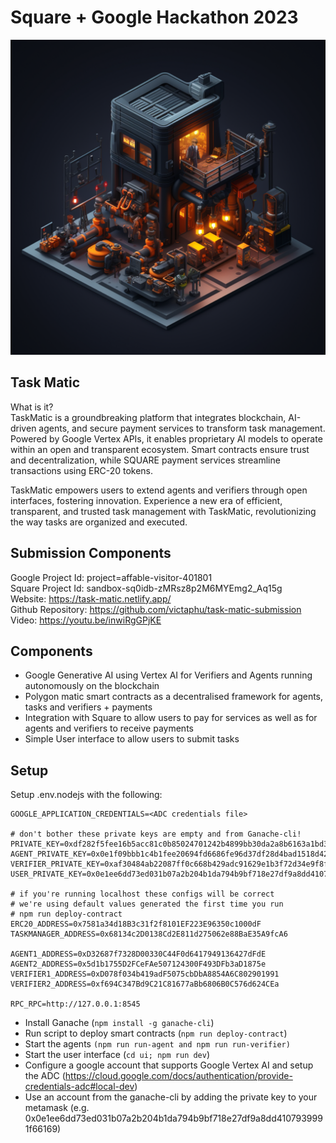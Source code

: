 # Square + Google Hackathon 2023
![Task Matic](./isometric.png)  
## Task Matic
What is it?  
TaskMatic is a groundbreaking platform that integrates blockchain, AI-driven agents, and secure payment services to transform task management. Powered by Google Vertex APIs, it enables proprietary AI models to operate within an open and transparent ecosystem. Smart contracts ensure trust and decentralization, while SQUARE payment services streamline transactions using ERC-20 tokens.

TaskMatic empowers users to extend agents and verifiers through open interfaces, fostering innovation. Experience a new era of efficient, transparent, and trusted task management with TaskMatic, revolutionizing the way tasks are organized and executed.

## Submission Components
Google Project Id: project=affable-visitor-401801  
Square Project Id: sandbox-sq0idb-zMRsz8p2M6MYEmg2_Aq15g  
Website: https://task-matic.netlify.app/  
Github Repository: https://github.com/victaphu/task-matic-submission  
Video: https://youtu.be/inwiRgGPjKE  

## Components
* Google Generative AI using Vertex AI for Verifiers and Agents running autonomously on the blockchain
* Polygon matic smart contracts as a decentralised framework for agents, tasks and verifiers + payments
* Integration with Square to allow users to pay for services as well as for agents and verifiers to receive payments
* Simple User interface to allow users to submit tasks

## Setup

Setup .env.nodejs with the following:
```
GOOGLE_APPLICATION_CREDENTIALS=<ADC credentials file>

# don't bother these private keys are empty and from Ganache-cli!
PRIVATE_KEY=0xdf282f5fee16b5acc81c0b85024701242b4899bb30da2a8b6163a1bd3313f623
AGENT_PRIVATE_KEY=0x0e1f09bbb1c4b1fee20694fd6686fe96d37df28d4bad1518d42657cb47f338fe
VERIFIER_PRIVATE_KEY=0xaf30484ab22087ff0c668b429adc91629e1b3f72d34e9f8fc137372b5d9bb161
USER_PRIVATE_KEY=0x0e1ee6dd73ed031b07a2b204b1da794b9bf718e27df9a8dd4107939991f66169

# if you're running localhost these configs will be correct
# we're using default values generated the first time you run 
# npm run deploy-contract
ERC20_ADDRESS=0x7581a34d18B3c31f2f8101EF223E96350c1000dF
TASKMANAGER_ADDRESS=0x68134c2D0138Cd2E811d275062e88BaE35A9fcA6

AGENT1_ADDRESS=0xD32687f7328D00330C44F0d6417949136427dFdE
AGENT2_ADDRESS=0x5d1b1755D2FCeFAe507124300F493DFb3aD1875e
VERIFIER1_ADDRESS=0xD078f034b419adF5075cbDbA8854A6C802901991
VERIFIER2_ADDRESS=0xf694C347Bd9C21C81677aBb6806B0C576d624CEa

RPC_RPC=http://127.0.0.1:8545
```

* Install Ganache (`npm install -g ganache-cli`)
* Run script to deploy smart contracts (`npm run deploy-contract`)
* Start the agents `(npm run run-agent and npm run run-verifier)`
* Start the user interface (`cd ui; npm run dev`)
* Configure a google account that supports Google Vertex AI and setup the ADC (https://cloud.google.com/docs/authentication/provide-credentials-adc#local-dev)
* Use an account from the ganache-cli by adding the private key to your metamask (e.g. 0x0e1ee6dd73ed031b07a2b204b1da794b9bf718e27df9a8dd4107939991f66169)
